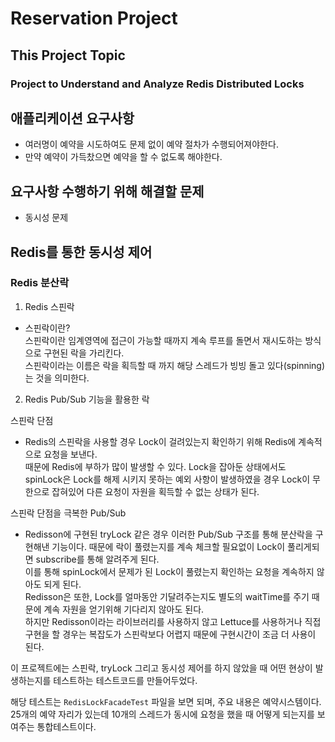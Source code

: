 # Reservation Project

## This Project Topic 

### Project to Understand and Analyze Redis Distributed Locks

## 애플리케이션 요구사항

- 여러명이 예약을 시도하여도 문제 없이 예약 절차가 수행되어져야한다.  
- 만약 예약이 가득찼으면 예약을 할 수 없도록 해야한다.

## 요구사항 수행하기 위해 해결할 문제

- 동시성 문제  

## Redis를 통한 동시성 제어 

### Redis 분산락 

1. Redis 스핀락

- 스핀락이란?  
스핀락이란 임계영역에 접근이 가능할 때까지 계속 루프를 돌면서 재시도하는 방식으로 구현된 락을 가리킨다.  
스핀락이라는 이름은 락을 획득할 때 까지 해당 스레드가 빙빙 돌고 있다(spinning)는 것을 의미한다.  

2. Redis Pub/Sub 기능을 활용한 락

스핀락 단점
- Redis의 스핀락을 사용할 경우 Lock이 걸려있는지 확인하기 위해 Redis에 계속적으로 요청을 보낸다.  
때문에 Redis에 부하가 많이 발생할 수 있다. Lock을 잡아둔 상태에서도 spinLock은 Lock를 해제 시키지 못하는 예외
사항이 발생하였을 경우 Lock이 무한으로 잡혀있어 다른 요청이 자원을 획득할 수 없는 상태가 된다.

스핀락 단점을 극복한 Pub/Sub 

- Redisson에 구현된 tryLock 같은 경우 이러한 Pub/Sub 구조를 통해 분산락을 구현해낸 기능이다.
때문에 락이 풀렸는지를 계속 체크할 필요없이 Lock이 풀리게되면 subscribe를 통해 알려주게 된다.  
이를 통해 spinLock에서 문제가 된 Lock이 풀렸는지 확인하는 요청을 계속하지 않아도 되게 된다.  
Redisson은 또한, Lock를 얼마동안 기달려주는지도 별도의 waitTime를 주기 때문에 계속 자원을 얻기위해 
기다리지 않아도 된다.  
하지만 Redisson이라는 라이브러리를 사용하지 않고 Lettuce를 사용하거나 직접 구현을 할 경우는 복잡도가 
스핀락보다 어렵지 때문에 구현시간이 조금 더 사용이 된다.  

이 프로젝트에는 스핀락, tryLock 그리고 동시성 제어를 하지 않았을 때 어떤 현상이 발생하는지를 테스트하는
테스트코드를 만들어두었다. 

해당 테스트는 `RedisLockFacadeTest` 파일을 보면 되며, 주요 내용은 예약시스템이다. 25개의 예약 자리가 있는데 
10개의 스레드가 동시에 요청을 했을 때 어떻게 되는지를 보여주는 통합테스트이다.
